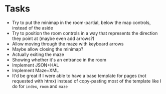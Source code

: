 # Tasks
* Try to put the minimap in the room-partial, below the map controls, instead of the aside
* Try to position the room controls in a way that represents the direction they point at (maybe even add arrows?)
* Allow moving through the maze with keyboard arrows
* Maybe allow closing the minimap?
* Actually exiting the maze
* Showing whether it's an entrance in the room
* Implement JSON+HAL
* Implement Maze+XML
* It'd be great if I were able to have a base template for pages (not requested with htmx) instead of copy-pasting most of the template like I do for `index`, `room` and `maze`
